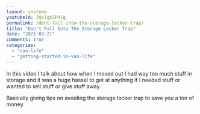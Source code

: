 ```yaml
---
layout: youtube
youtubeId: ZQvlgXZP9lg
permalink: /dont-fall-into-the-storage-locker-trap/
title: "Don't Fall Into The Storage Locker Trap"
date: "2021-07-21"
comments: true
categories: 
  - "van-life"
  - "getting-started-in-van-life"
---
```

In this video I talk about how when I moved out I had way too much stuff in
storage and it was a huge hassel to get at anything if I needed stuff or wanted
to sell stuff or give stuff away.

Basically giving tips on avoiding the storage locker trap to save you a ton of money.